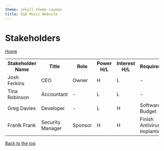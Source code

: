 ```yaml
---
theme: jekyll-theme-cayman
title: C&B Music Website
---
```


<a id="top"/>

<h1> Stakeholders</h1>

<a href="https://JoshFerkins.github.io/EIT-ac-nz-ITPM5240-202051MB-c-b-torture-Website/home.html">Home</a>

<table>
  <tr>
    <th>Stakeholder Name</th>
    <th>Title</th>
    <th>Role</th>
    <th>Power H/L</th>
    <th>Interest H/L</th>
    <th>Requirements</th>
    <th>Communication</th>
  </tr>
  <tr>
    <td>Josh Ferkins</td>
    <td>CEO</td>
    <td>Owner</td>
    <td>H</td>
    <td>L</td>
    <td>-</td>
    <td>Daily Via monitoring</td>
  </tr> <tr>
    <td>Tina Robinson</td>
    <td>Accountant</td>
    <td>-</td>
    <td>L</td>
    <td>L</td>
    <td>-</td>
    <td>Finance Reports</td>
  </tr>
   <tr>
    <td>Greg Davies</td>
    <td>Developer</td>
    <td>-</td>
    <td>L</td>
    <td>H</td>
    <td>Software Budget</td>
    <td>Weekly Reports</td>
  </tr>
  <tr>
    <td>Franlk Frank</td>
    <td>Security Manager</td>
    <td>Sponsor</td>
    <td>H</td>
    <td>H</td>
    <td>Finish Antivirus Implantion</td>
    <td>Weekly Reports</td>
  </tr>
</table>

<a href="#top">Back to the top</a>
